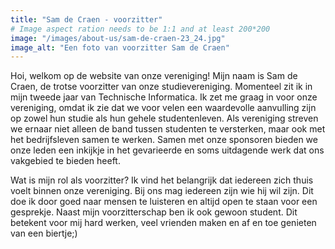 ```yaml
---
title: "Sam de Craen - voorzitter"
# Image aspect ration needs to be 1:1 and at least 200*200
image: "/images/about-us/sam-de-craen-23_24.jpg"
image_alt: "Een foto van voorzitter Sam de Craen"
---
```

Hoi, welkom op de website van onze vereniging! Mijn naam is Sam de Craen, de trotse voorzitter van onze studievereniging. Momenteel zit ik in mijn tweede jaar van Technische Informatica. Ik zet me graag in voor onze vereniging, omdat ik zie dat we voor velen een waardevolle aanvulling zijn op zowel hun studie als hun gehele studentenleven. Als vereniging streven we ernaar niet alleen de band tussen studenten te versterken, maar ook met het bedrijfsleven samen te werken. Samen met onze sponsoren bieden we onze leden een inkijkje in het gevarieerde en soms uitdagende werk dat ons vakgebied te bieden heeft.

Wat is mijn rol als voorzitter? Ik vind het belangrijk dat iedereen zich thuis voelt binnen onze vereniging. Bij ons mag iedereen zijn wie hij wil zijn. Dit doe ik door goed naar mensen te luisteren en altijd open te staan voor een gesprekje. Naast mijn voorzitterschap ben ik ook gewoon student. Dit betekent voor mij hard werken, veel vrienden maken en af en toe genieten van een biertje;)
